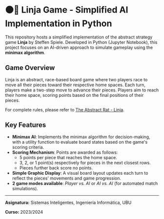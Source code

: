 # ⚫🔴 Linja Game - Simplified AI Implementation in Python

This repository hosts a simplified implementation of the abstract strategy game **Linja** by Steffen Spiele. Developed in Python (Jupyter Notebook), 
this project focuses on an AI-driven approach to simulate gameplay using the **minimax algorithm**.

## Game Overview

Linja is an abstract, race-based board game where two players race to move all their pieces toward their respective home spaces. Each turn, players 
make a two-step move to advance their pieces. Players aim to reach their home space, scoring points based on the final positions of their pieces. 

For complete rules, please refer to [The Abstract Rat - Linja](https://www.theabstractrat.com/reviews/linja).

## Key Features

- **Minimax AI**: Implements the minimax algorithm for decision-making, with a utility function to evaluate board states based on the game's scoring criteria.
- **Scoring Mechanism**: Points are awarded as follows:
  - 5 points per piece that reaches the home space.
  - 3, 2, or 1 point(s) respectively for pieces in the next closest rows.
  - Pieces further back score no points.
- **Simple Graphic Display**: A visual board layout updates each turn to reflect the pieces' movements and game progression.
- **2 game modes available**: _Player vs. AI_ or _AI vs. AI_ (for automated match simulations).

---

**Asignatura:** Sistemas Inteligentes, Ingeniería Informática, UBU

**Curso:** 2023/2024  
